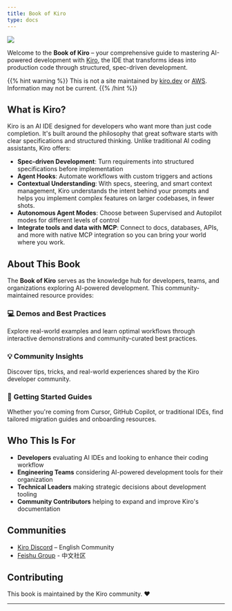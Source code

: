 ```yaml
---
title: Book of Kiro
type: docs
---
```


![](/book-of-kiro/images/kiro_text.svg)

Welcome to the **Book of Kiro** – your comprehensive guide to mastering AI-powered development with [Kiro](https://kiro.dev/), the IDE that transforms ideas into production code through structured, spec-driven development.

{{% hint warning %}}
This is not a site maintained by [kiro.dev](https://kiro.dev) or [AWS](https://aws.amazon.com). Information may not be current.
{{% /hint %}}

## What is Kiro?

Kiro is an AI IDE designed for developers who want more than just code completion. It's built around the philosophy that great software starts with clear specifications and structured thinking. Unlike traditional AI coding assistants, Kiro offers:

- **Spec-driven Development**: Turn requirements into structured specifications before implementation
- **Agent Hooks**: Automate workflows with custom triggers and actions
- **Contextual Understanding**: With specs, steering, and smart context management, Kiro understands the intent behind your prompts and helps you implement complex features on larger codebases, in fewer shots.
- **Autonomous Agent Modes**: Choose between Supervised and Autopilot modes for different levels of control
- **Integrate tools and data with MCP**: Connect to docs, databases, APIs, and more with native MCP integration so you can bring your world where you work.

## About This Book

The **Book of Kiro** serves as the knowledge hub for developers, teams, and organizations exploring AI-powered development. This community-maintained resource provides:

### 💻 **Demos and Best Practices**
Explore real-world examples and learn optimal workflows through interactive demonstrations and community-curated best practices.

### 💡 **Community Insights**
Discover tips, tricks, and real-world experiences shared by the Kiro developer community.

### 🚀 **Getting Started Guides**
Whether you're coming from Cursor, GitHub Copilot, or traditional IDEs, find tailored migration guides and onboarding resources.

## Who This Is For

- **Developers** evaluating AI IDEs and looking to enhance their coding workflow
- **Engineering Teams** considering AI-powered development tools for their organization  
- **Technical Leaders** making strategic decisions about development tooling
- **Community Contributors** helping to expand and improve Kiro's documentation

## Communities

- [Kiro Discord](https://discord.gg/kirodotdev) – English Community
- [Feishu Group](https://applink.feishu.cn/client/chat/chatter/add_by_link?link_token=80dk3bc6-ac86-4327-b718-f390c90c2060) - 中文社区


## Contributing

This book is maintained by the Kiro community. ❤️ 



---



